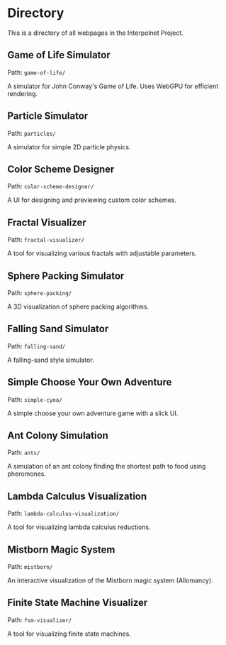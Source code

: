 # Directory

This is a directory of all webpages in the Interpolnet Project.

## Game of Life Simulator

Path: `game-of-life/`

A simulator for John Conway's Game of Life. Uses WebGPU for efficient rendering.

## Particle Simulator

Path: `particles/`

A simulator for simple 2D particle physics.

## Color Scheme Designer

Path: `color-scheme-designer/`

A UI for designing and previewing custom color schemes.

## Fractal Visualizer

Path: `fractal-visualizer/`

A tool for visualizing various fractals with adjustable parameters.

## Sphere Packing Simulator

Path: `sphere-packing/`

A 3D visualization of sphere packing algorithms.

## Falling Sand Simulator

Path: `falling-sand/`

A falling-sand style simulator.
## Simple Choose Your Own Adventure

Path: `simple-cyoa/`

A simple choose your own adventure game with a slick UI.

## Ant Colony Simulation

Path: `ants/`

A simulation of an ant colony finding the shortest path to food using pheromones.

## Lambda Calculus Visualization

Path: `lambda-calculus-visualization/`

A tool for visualizing lambda calculus reductions.

## Mistborn Magic System

Path: `mistborn/`

An interactive visualization of the Mistborn magic system (Allomancy).
## Finite State Machine Visualizer

Path: `fsm-visualizer/`

A tool for visualizing finite state machines.
